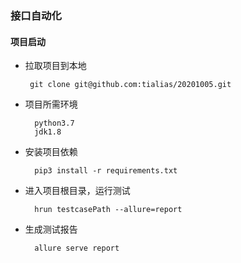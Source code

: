 ### 接口自动化

#### 项目启动

-  拉取项目到本地  
    
        git clone git@github.com:tialias/20201005.git  
    
- 项目所需环境 
 
        python3.7
        jdk1.8
        
- 安装项目依赖  

        pip3 install -r requirements.txt
            
- 进入项目根目录，运行测试

        hrun testcasePath --allure=report

- 生成测试报告  

        allure serve report

    